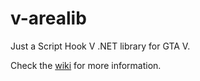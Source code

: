 # v-arealib

Just a Script Hook V .NET library for GTA V.

Check the [wiki](../../wiki) for more information.
